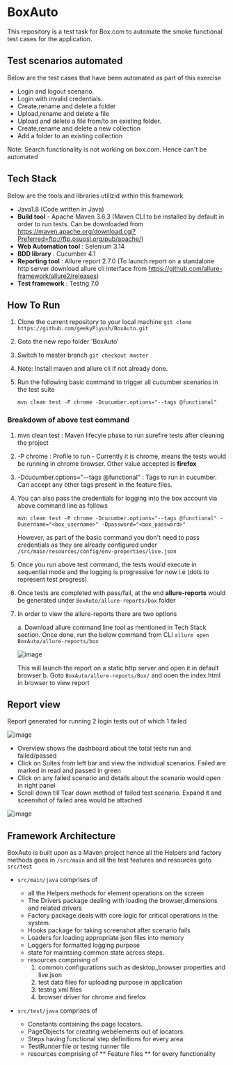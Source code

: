 # BoxAuto
This repository is a test task for Box.com to automate the smoke functional test cases for the application.

## Test scenarios automated
Below are the test cases that have been automated as part of this exercise

 * Login and logout scenario.
 * Login with invalid credentials.
 * Create,rename and delete a folder
 * Upload,rename and delete a file
 * Upload and delete a file from/to an existing folder.
 * Create,rename and delete a new collection
 * Add a folder to an existing collection

Note: Search functionality is not working on box.com. Hence can't be automated

## Tech Stack
Below are the tools and libraries utilizid within this framework

* Java1.8 (Code written in Java)
* **Build tool** - Apache Maven 3.6.3 (Maven CLI to be installed by default in order to run tests. Can be downloaded from https://maven.apache.org/download.cgi?Preferred=ftp://ftp.osuosl.org/pub/apache/)
* **Web Automation tool** : Selenium 3.14
* **BDD library** : Cucumber 4.1
* **Reporting tool** : Allure report 2.7.0 (To launch report on a standalone http server download allure cli interface from https://github.com/allure-framework/allure2/releases)
* **Test framework** : Testng 7.0

## How To Run

1. Clone the current repository to your local machine
 `git clone https://github.com/geekyPiyush/BoxAuto.git`

2. Goto the new repo folder 'BoxAuto'

3. Switch to master branch
   `git checkout master`

4. Note: Install maven and allure cli if not already done. 

5. Run the following basic command to trigger all cucumber scenarios in the test suite

   `mvn clean test -P chrome -Dcucumber.options="--tags @functional"`
   
### Breakdown of above test command
   
   1. mvn clean test : Maven lifecyle phase to run surefire tests after cleaning the project
   2. -P chrome : Profile to run - Currently it is chrome, means the tests would be running in chrome browser. Other value accepted is **firefox**
   3. -Dcucumber.options="--tags @functional" : Tags to run in cucumber. Can accept any other tags present in the feature files.

6. You can also pass the credentials for logging into the box account via above command line as follows

   `mvn clean test -P chrome -Dcucumber.options="--tags @functional" -Dusername="<box_username>" -Dpassword="<box_password>"`
   
    However, as part of the basic command you don't need to pass credentials as they are already configured under `/src/main/resources/config/env-properties/live.json`
    
7. Once you run above test command, the tests would execute in sequential mode and the logging is progressive for now i.e (dots to represent test progress). 

8. Once tests are completed with pass/fail, at the end **allure-reports** would be generated under `BoxAuto/allure-reports/box` folder

9. In order to view the allure-reports there are two options

   a. Download allure command line tool as mentioned in Tech Stack section. Once done, run the below command from CLI
      `allure open BoxAuto/allure-reports/box`
      
      ![image](https://user-images.githubusercontent.com/72020821/112713045-006bd580-8ef9-11eb-9654-ed0b5a3c2aa8.png)
      
      This will launch the report on a static http server and open it in default browser
   b. Goto `BoxAuto/allure-reports/Box/` and ooen the index.html in browser to view report
 
## Report view

Report generated for running 2 login tests out of which 1 failed

![image](https://user-images.githubusercontent.com/72020821/112713128-8daf2a00-8ef9-11eb-824e-5439cfcd1002.png)

* Overview shows the dashboard about the total tests run and failed/passed
* Click on Suites from left bar and view the individual scenarios. Failed are marked in read and passed in green
* Click on any failed scenario and details about the scenario would open in right panel
* Scroll down till Tear down method of failed test scenario. Expand it and sceenshot of failed area would be attached

![image](https://user-images.githubusercontent.com/72020821/112713176-f0082a80-8ef9-11eb-85e0-753bdfcb93e0.png)

## Framework Architecture

BoxAuto is built upon as a Maven project hence all the Helpers and factory methods goes in `/src/main` and all the test features and resources goto `src/test`

* `src/main/java` comprises of 
   * all the Helpers methods for element operations on the screen
   * The Drivers package dealing with loading the browser,dimensions and related drivers
   * Factory package deals with core logic for critical operations in the system.
   * Hooks package for taking screenshot after scenario fails
   * Loaders for loading appropriate json files into memory
   * Loggers for formatted logging purpose
   * state for maintaing common state across steps.
   * resources comprising of 
      1. common configurations such as desktop_browser properties and live.json
      2. test data files for uploading purpose in application
      3. testng xml files 
      4. browser driver for chrome and firefox

* `src/test/java` comprises of
   * Constants containing the page locators.
   * PageObjects for creating webelements out of locators.
   * Steps having functional step definitions for every area
   * TestRunner file or testng runner file
   * resources comprising of ** Feature files ** for every functionality


 
   
  
   
